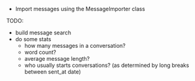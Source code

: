 - Import messages using the MessageImporter class

TODO:
- build message search
- do some stats
  - how many messages in a conversation?
  - word count?
  - average message length?
  - who usually starts conversations? (as determined by long breaks between sent_at date)

